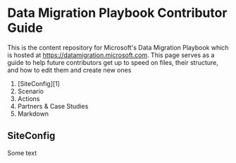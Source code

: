 # Data Migration Playbook Contributor Guide
This is the content repository for Microsoft's Data Migration Playbook which is hosted at https://datamigration.microsoft.com. This page serves as a guide to help future contributors get up to speed on files, their structure, and how to edit them and create new ones

1. [SiteConfig][1]
2. Scenario
3. Actions
4. Partners & Case Studies
5. Markdown

## SiteConfig
Some text

